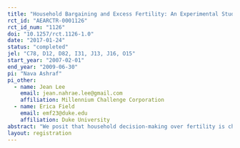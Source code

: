```yaml
---
title: "Household Bargaining and Excess Fertility: An Experimental Study in Zambia"
rct_id: "AEARCTR-0001126"
rct_id_num: "1126"
doi: "10.1257/rct.1126-1.0"
date: "2017-01-24"
status: "completed"
jel: "C78, D12, D82, I31, J13, J16, O15"
start_year: "2007-02-01"
end_year: "2009-06-30"
pi: "Nava Ashraf"
pi_other:
  - name: Jean Lee
    email: jean.nahrae.lee@gmail.com
    affiliation: Millennium Challenge Corporation
  - name: Erica Field
    email: emf23@duke.edu
    affiliation: Duke University
abstract: "We posit that household decision-making over fertility is characterized by moral hazard since most contraception can only be perfectly observed by the woman. Using an experiment in Zambia that varied whether women were given access to contraceptives alone or with their husbands, we find that women given access with their husbands were 19 percent less likely to seek family planning services, 25 percent less likely to use concealable contraception, and 27 percent more likely to give birth. However, women given access to contraception alone report a lower subjective well-being, suggesting a psychosocial cost of making contraceptives more concealable."
layout: registration
---
```


